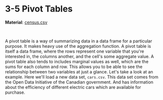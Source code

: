 # 3-5 Pivot Tables

**Material**: [census.csv](https://github.com/siyinghan/Notes/blob/master/Applied%20Data%20Science%20with%20Python%20(Coursera%20Specialization)/01%20Introduction%20to%20Data%20Science%20in%20Python/Material/census.csv)

<br/>

A pivot table is a way of summarizing data in a data frame for a particular purpose. It makes heavy use of the aggregation function. A pivot table is itself a data frame, where the rows represent one variable that you're interested in, the columns another, and the cell's some aggregate value. A pivot table also tends to includes marginal values as well, which are the sums for each column and row. This allows you to be able to see the relationship between two variables at just a glance. Let's take a look at an example. Here we'll load a new data set, `cars.csv`. This data set comes from the Open Data Initiative of the Canadian government. And has information about the efficiency of different electric cars which are available for purchase.